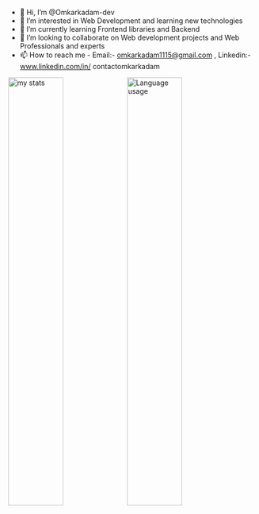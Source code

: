 - 👋 Hi, I’m @Omkarkadam-dev
- 👀 I’m interested in Web Development and learning new technologies
- 🌱 I’m currently learning Frontend libraries and Backend 
- 💞️ I’m looking to collaborate on Web development projects and Web Professionals and experts
- 📫 How to reach me - Email:- omkarkadam1115@gmail.com , Linkedin:- www.linkedin.com/in/
contactomkarkadam
<img alt="my stats" align="left" width="47%" src="https://github-readme-stats.vercel.app/api?username=Omkarkadam-dev&show_icons=true"/>
<img alt="Language usage" align="left" width="47%" src="https://github-readme-stats.vercel.app/api/top-langs/?username=Omkarkadam-dev&layout=compact"/>
